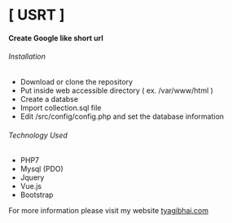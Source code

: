 # [ USRT ]
#### Create Google like short url
###### Installation
  - Download or clone the repository
  - Put inside web accessible directory ( ex. /var/www/html )
  - Create a databse
  - Import collection.sql file
  - Edit /src/config/config.php and set the database information

###### Technology Used

  - PHP7
  - Mysql (PDO)
  - Jquery
  - Vue.js
  - Bootstrap

For more information please visit my website [tyagibhai.com](http://tyagibhai.com)

